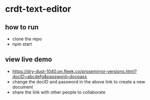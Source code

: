 # crdt-text-editor

## how to run
- clone the repo
- npm start

## view live demo
- https://dry-dust-1040.on.fleek.co/prosemirror-versions.html?docID=abcdefg&password=docpass
- change the docID and password in the above link to create a new document
- share the link with other people to collaborate
